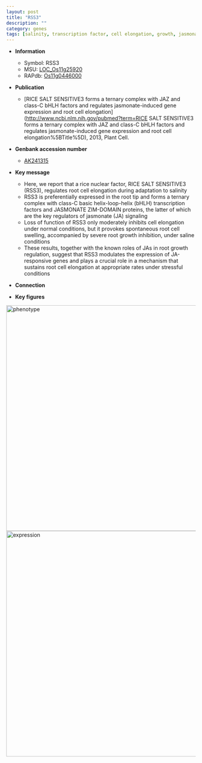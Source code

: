 ```yaml
---
layout: post
title: "RSS3"
description: ""
category: genes
tags: [salinity, transcription factor, cell elongation, growth, jasmonate, salt, root]
---
```


* **Information**  
    + Symbol: RSS3  
    + MSU: [LOC_Os11g25920](http://rice.plantbiology.msu.edu/cgi-bin/ORF_infopage.cgi?orf=LOC_Os11g25920)  
    + RAPdb: [Os11g0446000](http://rapdb.dna.affrc.go.jp/viewer/gbrowse_details/irgsp1?name=Os11g0446000)  

* **Publication**  
    + [RICE SALT SENSITIVE3 forms a ternary complex with JAZ and class-C bHLH factors and regulates jasmonate-induced gene expression and root cell elongation](http://www.ncbi.nlm.nih.gov/pubmed?term=RICE SALT SENSITIVE3 forms a ternary complex with JAZ and class-C bHLH factors and regulates jasmonate-induced gene expression and root cell elongation%5BTitle%5D), 2013, Plant Cell.

* **Genbank accession number**  
    + [AK241315](http://www.ncbi.nlm.nih.gov/nuccore/AK241315)

* **Key message**  
    + Here, we report that a rice nuclear factor, RICE SALT SENSITIVE3 (RSS3), regulates root cell elongation during adaptation to salinity
    + RSS3 is preferentially expressed in the root tip and forms a ternary complex with class-C basic helix-loop-helix (bHLH) transcription factors and JASMONATE ZIM-DOMAIN proteins, the latter of which are the key regulators of jasmonate (JA) signaling
    + Loss of function of RSS3 only moderately inhibits cell elongation under normal conditions, but it provokes spontaneous root cell swelling, accompanied by severe root growth inhibition, under saline conditions
    + These results, together with the known roles of JAs in root growth regulation, suggest that RSS3 modulates the expression of JA-responsive genes and plays a crucial role in a mechanism that sustains root cell elongation at appropriate rates under stressful conditions

* **Connection**  

* **Key figures**  
<img src="http://ricencode.github.io/images/RSS3.pheno.png" alt="phenotype"  style="width: 600px;"/>

<img src="http://ricencode.github.io/images/RSS3.exp.png" alt="expression"  style="width: 600px;"/>


